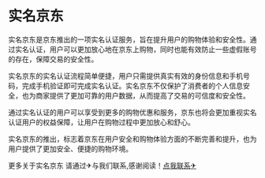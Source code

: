 # 实名京东

实名京东是京东推出的一项实名认证服务，旨在提升用户的购物体验和安全性。通过实名认证，用户可以更加放心地在京东上购物，同时也能有效防止一些虚假账号的存在，保障交易的安全性。

实名京东的实名认证流程简单便捷，用户只需提供真实有效的身份信息和手机号码，完成手机验证即可完成实名认证。实名京东不仅保护了消费者的个人信息安全，也为商家提供了更加可靠的用户数据，从而提高了交易的可信度和安全性。

通过实名认证的用户可以享受到更多的购物优惠和服务，京东也将会更加重视实名认证用户的权益保障，让用户在购物过程中更加放心和舒心。

实名京东的推出，标志着京东在用户安全和购物体验方面的不断完善和提升，也为用户提供了更加安全、便捷的购物环境。

更多关于实名京东 请通过✈与我们联系,感谢阅读！[点我联系✈](https://my.G208.com)